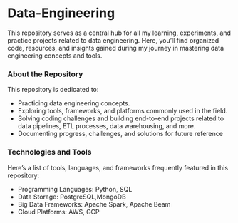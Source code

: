 # Data-Engineering
This repository serves as a central hub for all my learning, experiments, and practice projects related to data engineering. Here, you’ll find organized code, resources, and insights gained during my journey in mastering data engineering concepts and tools.

### About the Repository
This repository is dedicated to:

- Practicing data engineering concepts.
- Exploring tools, frameworks, and platforms commonly used in the field.
- Solving coding challenges and building end-to-end projects related to data pipelines, ETL processes, data warehousing, and more.
- Documenting progress, challenges, and solutions for future reference

### Technologies and Tools
Here’s a list of tools, languages, and frameworks frequently featured in this repository:

- Programming Languages: Python, SQL
- Data Storage: PostgreSQL,MongoDB
- Big Data Frameworks: Apache Spark, Apache Beam
- Cloud Platforms: AWS, GCP
